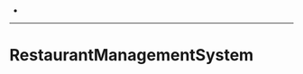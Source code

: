-
----------------------------------------------------------------------------------------------------
# RestaurantManagementSystem
